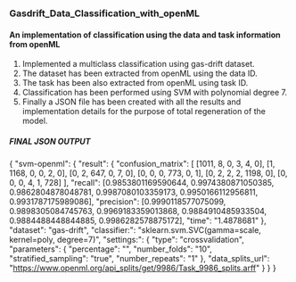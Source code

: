### Gasdrift_Data_Classification_with_openML

#### An implementation of classification using the data and task information from openML

1. Implemented a multiclass classification using gas-drift dataset.
2. The dataset has been extracted from openML using the data ID.
3. The task has been also extracted from openML using task ID.
4. Classification has been performed using SVM with polynomial degree 7.
5. Finally a JSON file has been created with all the results and implementation details for the purpose of total regeneration of the model.

##### FINAL JSON OUTPUT
{
	"svm-openml": {
		"result": {
			"confusion_matrix": [
				[1011, 8, 0, 3, 4, 0],
				[1, 1168, 0, 0, 2, 0],
				[0, 2, 647, 0, 7, 0],
				[0, 0, 0, 773, 0, 1],
				[0, 2, 2, 2, 1198, 0],
				[0, 0, 0, 4, 1, 728]
			],
			"recall": [0.9853801169590644, 0.9974380871050385, 0.9862804878048781, 0.9987080103359173, 0.9950166112956811, 0.9931787175989086],
			"precision": [0.9990118577075099, 0.9898305084745763, 0.9969183359013868, 0.9884910485933504, 0.9884488448844885, 0.9986282578875172],
			"time": "1.4878681"
		},
		"dataset": "gas-drift",
		"classifier:": "sklearn.svm.SVC(gamma=scale, kernel=poly, degree=7)",
		"settings:": {
			"type": "crossvalidation",
			"parameters": {
				"percentage": "",
				"number_folds": "10",
				"stratified_sampling": "true",
				"number_repeats": "1"
			},
			"data_splits_url": "https://www.openml.org/api_splits/get/9986/Task_9986_splits.arff"
		}
	}
}


